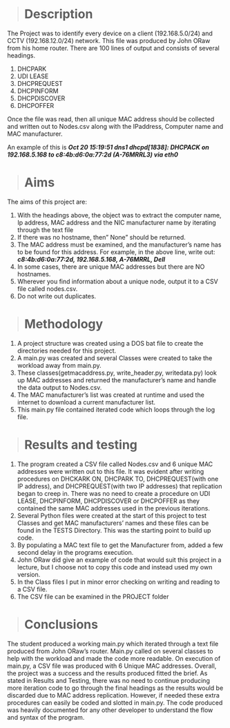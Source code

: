 ># Description
The Project was to identify every device on a client (192.168.5.0/24) and CCTV (192.168.12.0/24) network. This file was produced by John ORaw from his home router. There are 100 lines of output and consists of several headings. 
1.	DHCPARK
2.	UDI LEASE
3.	DHCPREQUEST
4.	DHCPINFORM
5.	DHCPDISCOVER
6.	DHCPOFFER

Once the file was read, then all unique MAC address should be collected and written out to Nodes.csv along with the IPaddress, Computer name and MAC manufacturer.

An example of this is ***Oct 20 15:19:51 dns1 dhcpd[1838]: DHCPACK on 192.168.5.168 to c8:4b:d6:0a:77:2d (A-76MRRL3) via eth0***

># Aims
The aims of this project are:

1.	With the headings above,  the object was to extract the computer name, Ip address, MAC address and the NIC manufacturer name by iterating through the text file 
2.	If there was no hostname, then” None” should be returned. 
3.	The MAC address must be examined, and the manufacturer’s name has to be found for this address. For example, in the above line, write out: ***c8:4b:d6:0a:77:2d, 192.168.5.168, A-76MRRL, Dell***
4.	In some cases, there are unique MAC addresses but there are NO hostnames. 
5.	Wherever you find information about a unique node, output it to a CSV file called nodes.csv.
6.	Do not write out duplicates.

># Methodology
1.	A project structure was created using a DOS bat file to create the directories needed for this project. 
2.	A main.py was created and several Classes were created to take the workload away from main.py. 
3.	These classes(getmacaddress.py, write_header.py, writedata.py) look up MAC addresses and returned the manufacturer’s name and handle the data output to Nodes.csv.  
4.	The MAC manufacturer’s list was created at runtime and used the internet to download a current manufacturer list. 
5.	This main.py  file contained iterated code which loops through the log file. 

># Results and testing
1.	The program created a CSV file called Nodes.csv and 6 unique MAC addresses were written out to this file. It was evident after writing procedures on DHCKARK ON, DHCPARK TO, DHCPREQUEST(with one IP address), and DHCPREQUEST(with two IP addresses) that replication began to creep in. There was no need to create a procedure on UDI LEASE, DHCPINFORM, DHCPDISCOVER or DHCPOFFER as they contained the same MAC addresses used in the previous iterations.
2.	Several Python files were created at the start of this project to test Classes and get MAC manufacturers’ names and these files can be found in the TESTS Directory. This was the starting point to build up code.
3. By populating a MAC text file to get the Manufacturer from, added a few second delay in the programs execution. 
4.	John ORaw did give an example of code that would suit this project in a lecture, but I choose not to copy this code and instead used my own version.
5.	In the Class files I put in minor error checking on writing and reading to a CSV file.
6.	The CSV file can be examined in the PROJECT folder

># Conclusions
The student produced a working main.py which iterated through a text file produced from John ORaw’s router. Main.py called on several classes to help with the workload and made the code more readable. On execution of main.py, a CSV file was produced with 6 Unique MAC addresses. Overall, the project was a success and the results produced fitted the brief. As stated in Results and Testing, there was no need to continue producing more iteration code to go through the final headings as the results would be discarded due to MAC address replication. However, if needed these extra procedures can easily be coded and slotted in main.py. The code produced was heavily documented for any other developer to understand the flow and syntax of the program.
